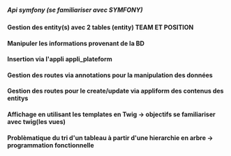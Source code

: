 ##### Api symfony (se familiariser avec SYMFONY)

#### Gestion des entity(s) avec 2 tables (entity) TEAM ET POSITION
#### Manipuler les informations provenant de la BD
#### Insertion via l'appli appli_plateform
#### Gestion des routes via annotations pour la manipulation des données
#### Gestion des routes pour le create/update via appliform des contenus des entitys
#### Affichage en utilisant les templates en Twig -> objectifs se familiariser avec twig(les vues)
#### Problèmatique du tri d'un tableau à partir d'une hierarchie en arbre -> programmation fonctionnelle
